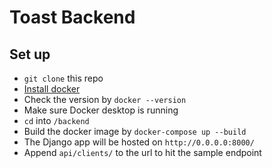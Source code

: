 # Toast Backend
## Set up
- `git clone` this repo 
- [Install docker](https://docs.docker.com/docker-for-mac/install/)
- Check the version by `docker --version`
- Make sure Docker desktop is running 
- `cd` into `/backend`
- Build the docker image by `docker-compose up --build`
- The Django app will be hosted on `http://0.0.0.0:8000/`
- Append `api/clients/` to the url to hit the sample endpoint
